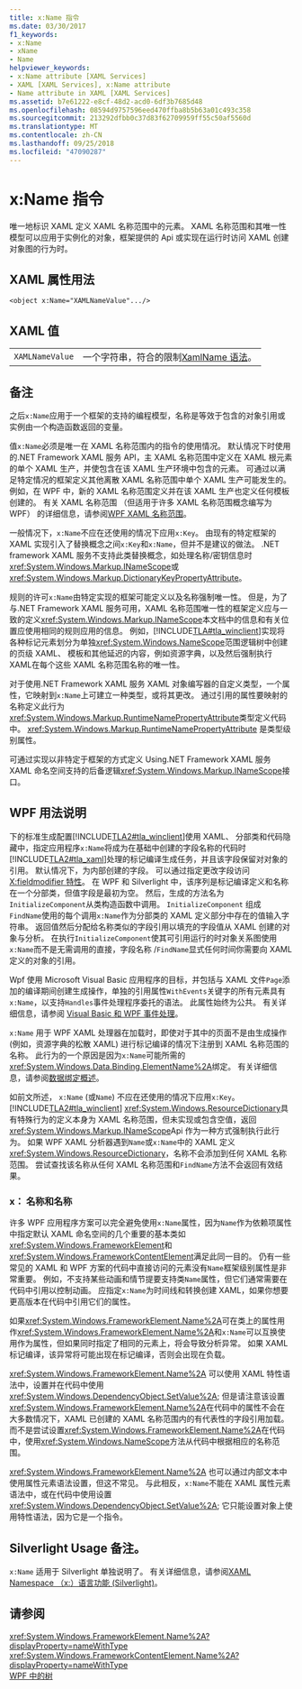 ```yaml
---
title: x:Name 指令
ms.date: 03/30/2017
f1_keywords:
- x:Name
- xName
- Name
helpviewer_keywords:
- x:Name attribute [XAML Services]
- XAML [XAML Services], x:Name attribute
- Name attribute in XAML [XAML Services]
ms.assetid: b7e61222-e8cf-48d2-acd0-6df3b7685d48
ms.openlocfilehash: 08594d9757596eed470ffba8b5b63a01c493c358
ms.sourcegitcommit: 213292dfbb0c37d83f62709959ff55c50af5560d
ms.translationtype: MT
ms.contentlocale: zh-CN
ms.lasthandoff: 09/25/2018
ms.locfileid: "47090287"
---
```

# <a name="xname-directive"></a>x:Name 指令
唯一地标识 XAML 定义 XAML 名称范围中的元素。 XAML 名称范围和其唯一性模型可以应用于实例化的对象，框架提供的 Api 或实现在运行时访问 XAML 创建对象图的行为时。  
  
## <a name="xaml-attribute-usage"></a>XAML 属性用法  
  
```xaml  
<object x:Name="XAMLNameValue".../>  
```  
  
## <a name="xaml-values"></a>XAML 值  
  
|||  
|-|-|  
|`XAMLNameValue`|一个字符串，符合的限制[XamlName 语法](../../../docs/framework/xaml-services/xamlname-grammar.md)。|  
  
## <a name="remarks"></a>备注  
 之后`x:Name`应用于一个框架的支持的编程模型，名称是等效于包含的对象引用或实例由一个构造函数返回的变量。  
  
 值`x:Name`必须是唯一在 XAML 名称范围内的指令的使用情况。 默认情况下时使用的.NET Framework XAML 服务 API，主 XAML 名称范围中定义在 XAML 根元素的单个 XAML 生产，并使包含在该 XAML 生产环境中包含的元素。 可通过以满足特定情况的框架定义其他离散 XAML 名称范围中单个 XAML 生产可能发生的。 例如，在 WPF 中，新的 XAML 名称范围定义并在该 XAML 生产也定义任何模板创建的。 有关 XAML 名称范围 （但适用于许多 XAML 名称范围概念编写为 WPF） 的详细信息，请参阅[WPF XAML 名称范围](../../../docs/framework/wpf/advanced/wpf-xaml-namescopes.md)。  
  
 一般情况下，`x:Name`不应在还使用的情况下应用`x:Key`。 由现有的特定框架的 XAML 实现引入了替换概念之间`x:Key`和`x:Name`，但并不是建议的做法。 .NET framework XAML 服务不支持此类替换概念，如处理名称/密钥信息时<xref:System.Windows.Markup.INameScope>或<xref:System.Windows.Markup.DictionaryKeyPropertyAttribute>。  
  
 规则的许可`x:Name`由特定实现的框架可能定义以及名称强制唯一性。 但是，为了与.NET Framework XAML 服务可用，XAML 名称范围唯一性的框架定义应与一致的定义<xref:System.Windows.Markup.INameScope>本文档中的信息和有关位置应使用相同的规则应用的信息。 例如，[!INCLUDE[TLA#tla_winclient](../../../includes/tlasharptla-winclient-md.md)]实现将各种标记元素划分为单独<xref:System.Windows.NameScope>范围逻辑树中创建的页级 XAML、 模板和其他延迟的内容，例如资源字典，以及然后强制执行 XAML在每个这些 XAML 名称范围名称的唯一性。  
  
 对于使用.NET Framework XAML 服务 XAML 对象编写器的自定义类型，一个属性，它映射到`x:Name`上可建立一种类型，或将其更改。 通过引用的属性要映射的名称定义此行为<xref:System.Windows.Markup.RuntimeNamePropertyAttribute>类型定义代码中。  <xref:System.Windows.Markup.RuntimeNamePropertyAttribute> 是类型级别属性。  
  
 可通过实现以非特定于框架的方式定义 Using.NET Framework XAML 服务 XAML 命名空间支持的后备逻辑<xref:System.Windows.Markup.INameScope>接口。  
  
## <a name="wpf-usage-notes"></a>WPF 用法说明  
 下的标准生成配置[!INCLUDE[TLA2#tla_winclient](../../../includes/tla2sharptla-winclient-md.md)]使用 XAML、 分部类和代码隐藏中，指定应用程序`x:Name`将成为在基础中创建的字段名称的代码时[!INCLUDE[TLA2#tla_xaml](../../../includes/tla2sharptla-xaml-md.md)]处理的标记编译生成任务，并且该字段保留对对象的引用。 默认情况下，为内部创建的字段。 可以通过指定更改字段访问[X:fieldmodifier 特性](../../../docs/framework/xaml-services/x-fieldmodifier-directive.md)。 在 WPF 和 Silverlight 中，该序列是标记编译定义和名称在一个分部类，但值字段是最初为空。 然后，生成的方法名为`InitializeComponent`从类构造函数中调用。 `InitializeComponent` 组成`FindName`使用的每个调用`x:Name`作为分部类的 XAML 定义部分中存在的值输入字符串。 返回值然后分配给名称类似的字段引用以填充的字段值从 XAML 创建的对象与分析。 在执行`InitializeComponent`使其可引用运行的时对象关系图使用`x:Name`而不是无需调用的直接，字段名称 /`FindName`显式任何时间你需要向 XAML 定义的对象的引用。  
  
 Wpf 使用 Microsoft Visual Basic 应用程序的目标，并包括与 XAML 文件`Page`添加的编译期间创建生成操作，单独的引用属性`WithEvents`关键字的所有元素具有`x:Name`，以支持`Handles`事件处理程序委托的语法。 此属性始终为公共。 有关详细信息，请参阅 [Visual Basic 和 WPF 事件处理](../../../docs/framework/wpf/advanced/visual-basic-and-wpf-event-handling.md)。  
  
 `x:Name` 用于 WPF XAML 处理器在加载时，即使对于其中的页面不是由生成操作 (例如，资源字典的松散 XAML) 进行标记编译的情况下注册到 XAML 名称范围的名称。 此行为的一个原因是因为`x:Name`可能所需的<xref:System.Windows.Data.Binding.ElementName%2A>绑定。 有关详细信息，请参阅[数据绑定概述](../../../docs/framework/wpf/data/data-binding-overview.md)。  
  
 如前文所述， `x:Name` (或`Name`) 不应在还使用的情况下应用`x:Key`。 [!INCLUDE[TLA2#tla_winclient](../../../includes/tla2sharptla-winclient-md.md)] <xref:System.Windows.ResourceDictionary>具有特殊行为的定义本身为 XAML 名称范围，但未实现或包含空值，返回<xref:System.Windows.Markup.INameScope>Api 作为一种方式强制执行此行为。 如果 WPF XAML 分析器遇到`Name`或`x:Name`中的 XAML 定义<xref:System.Windows.ResourceDictionary>，名称不会添加到任何 XAML 名称范围。 尝试查找该名称从任何 XAML 名称范围和`FindName`方法不会返回有效结果。  
  
### <a name="xname-and-name"></a>x： 名称和名称  
 许多 WPF 应用程序方案可以完全避免使用`x:Name`属性，因为`Name`作为依赖项属性中指定默认 XAML 命名空间的几个重要的基本类如<xref:System.Windows.FrameworkElement>和<xref:System.Windows.FrameworkContentElement>满足此同一目的。 仍有一些常见的 XAML 和 WPF 方案的代码中直接访问的元素没有`Name`框架级别属性是非常重要。 例如，不支持某些动画和情节提要支持类`Name`属性，但它们通常需要在代码中引用以控制动画。 应指定`x:Name`为时间线和转换创建 XAML，如果你想要更高版本在代码中引用它们的属性。  
  
 如果<xref:System.Windows.FrameworkElement.Name%2A>可在类上的属性用作<xref:System.Windows.FrameworkElement.Name%2A>和`x:Name`可以互换使用作为属性，但如果同时指定了相同的元素上，将会导致分析异常。 如果 XAML 标记编译，该异常将可能出现在标记编译，否则会出现在负载。  
  
 <xref:System.Windows.FrameworkElement.Name%2A> 可以使用 XAML 特性语法中，设置并在代码中使用<xref:System.Windows.DependencyObject.SetValue%2A>; 但是请注意该设置<xref:System.Windows.FrameworkElement.Name%2A>在代码中的属性不会在大多数情况下，XAML 已创建的 XAML 名称范围内的有代表性的字段引用加载。 而不是尝试设置<xref:System.Windows.FrameworkElement.Name%2A>在代码中，使用<xref:System.Windows.NameScope>方法从代码中根据相应的名称范围。  
  
 <xref:System.Windows.FrameworkElement.Name%2A> 也可以通过内部文本中使用属性元素语法设置，但这不常见。 与此相反，`x:Name`不能在 XAML 属性元素语法中，或在代码中使用设置<xref:System.Windows.DependencyObject.SetValue%2A>; 它只能设置对象上使用特性语法，因为它是一个指令。  
  
## <a name="silverlight-usage-notes"></a>Silverlight Usage 备注。  
 `x:Name` 适用于 Silverlight 单独说明了。 有关详细信息，请参阅[XAML Namespace （x:）语言功能 (Silverlight)](https://go.microsoft.com/fwlink/?LinkId=199081)。  
  
## <a name="see-also"></a>请参阅  
 <xref:System.Windows.FrameworkElement.Name%2A?displayProperty=nameWithType>  
 <xref:System.Windows.FrameworkContentElement.Name%2A?displayProperty=nameWithType>  
 [WPF 中的树](../../../docs/framework/wpf/advanced/trees-in-wpf.md)
